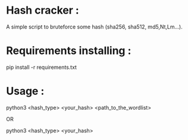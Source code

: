 # Hash cracker :
A simple script to bruteforce some hash (sha256, sha512, md5,Nt,Lm...).

# Requirements installing :
pip install -r requirements.txt

# Usage : 
python3 <hash_type> <your_hash> <path_to_the_wordlist>

OR

python3 <hash_type> <your_hash>
